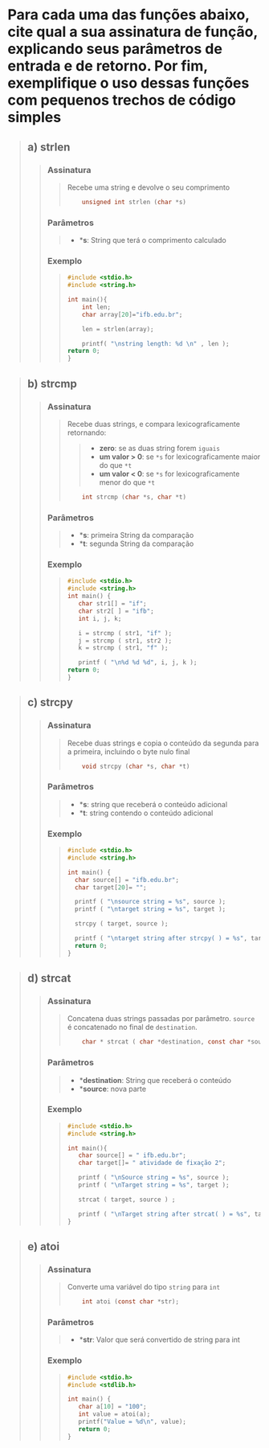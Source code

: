 # Para cada uma das funções abaixo, cite qual a sua assinatura de função, explicando seus parâmetros de entrada e de retorno. Por fim, exemplifique o uso dessas funções com pequenos trechos de código simples

> ## a) strlen
>> ### Assinatura
>>> Recebe uma string e devolve o seu comprimento
>>> ```c
>>>     unsigned int strlen (char *s)
>> ### Parâmetros
>>> - ***s**:  String que terá o comprimento calculado
>> ### Exemplo
>>>
>>> ```c
>>> #include <stdio.h>
>>> #include <string.h>
>>>
>>>int main(){
>>>     int len;
>>>     char array[20]="ifb.edu.br";
>>>
>>>     len = strlen(array);
>>>
>>>     printf( "\nstring length: %d \n" , len );
>>>return 0;
>>>}

<!-- Section -->
> ## b) strcmp
>> ### Assinatura
>>> Recebe duas strings, e compara lexicograficamente retornando:
>>>> - **zero**: se as duas string forem `iguais`
>>>> - **um valor > 0**: se `*s` for lexicograficamente maior do que `*t`
>>>> - **um valor < 0**: se `*s` for lexicograficamente menor do que `*t`
>>> ```c
>>>     int strcmp (char *s, char *t)
>> ### Parâmetros
>>> - ***s**: primeira String da comparação
>>> - ***t**: segunda String da comparação
>> ### Exemplo
>>>
>>> ```c
>>> #include <stdio.h>
>>> #include <string.h>
>>> int main() {
>>>    char str1[] = "if";
>>>    char str2[ ] = "ifb";
>>>    int i, j, k;
>>>
>>>    i = strcmp ( str1, "if" );
>>>    j = strcmp ( str1, str2 );
>>>    k = strcmp ( str1, "f" );
>>>
>>>    printf ( "\n%d %d %d", i, j, k );
>>> return 0;
>>> }

<!-- Section -->
> ## c) strcpy
>> ### Assinatura
>>> Recebe duas strings e copia o conteúdo da segunda para a primeira, incluindo o byte nulo final
>>> ```c
>>>     void strcpy (char *s, char *t)
>> ### Parâmetros
>>> - ***s**: string que receberá o conteúdo adicional
>>> - ***t**: string contendo o conteúdo adicional
>> ### Exemplo
>>>
>>> ```c
>>>#include <stdio.h>
>>>#include <string.h>
>>>
>>>int main() {
>>>   char source[] = "ifb.edu.br";
>>>   char target[20]= "";
>>>
>>>   printf ( "\nsource string = %s", source );
>>>   printf ( "\ntarget string = %s", target );
>>>
>>>   strcpy ( target, source );
>>>
>>>   printf ( "\ntarget string after strcpy( ) = %s", target );
>>>   return 0;
>>>}

<!-- Section -->
> ## d) strcat
>> ### Assinatura
>>> Concatena duas strings passadas por parâmetro. `source` é concatenado no final de `destination`.
>>> ```c
>>>     char * strcat ( char *destination, const char *source );
>> ### Parâmetros
>>> - ***destination**: String que receberá o conteúdo
>>> - ***source**: nova parte
>> ### Exemplo
>>>
>>> ```c
>>> #include <stdio.h>
>>> #include <string.h>
>>>
>>> int main(){
>>>    char source[] = " ifb.edu.br";
>>>    char target[]= " atividade de fixação 2";
>>>
>>>    printf ( "\nSource string = %s", source );
>>>    printf ( "\nTarget string = %s", target );
>>>
>>>    strcat ( target, source ) ;
>>>
>>>    printf ( "\nTarget string after strcat( ) = %s", target );
>>> }

<!-- Section -->
> ## e) atoi
>> ### Assinatura
>>>Converte uma variável do tipo `string` para `int`
>>> ```c
>>>     int atoi (const char *str);
>> ### Parâmetros
>>> - ***str**: Valor que será convertido de string para int
>> ### Exemplo
>>>
>>> ```c
>>>#include <stdio.h>
>>>#include <stdlib.h>
>>>
>>>int main() {
>>>    char a[10] = "100";
>>>    int value = atoi(a);
>>>    printf("Value = %d\n", value);
>>>    return 0;
>>>}

<!-- Section -->

